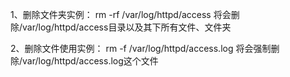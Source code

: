 
1、删除文件夹实例： rm -rf /var/log/httpd/access 将会删除/var/log/httpd/access目录以及其下所有文件、文件夹


2、删除文件使用实例： rm -f /var/log/httpd/access.log 将会强制删除/var/log/httpd/access.log这个文件